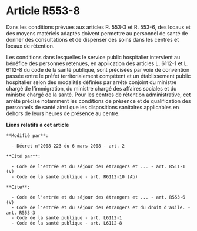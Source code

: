 # Article R553-8

Dans les conditions prévues aux articles R. 553-3 et R. 553-6, des locaux et des moyens matériels adaptés doivent permettre
au personnel de santé de donner des consultations et de dispenser des soins dans les centres et locaux de rétention. 

Les conditions dans lesquelles le service public hospitalier intervient au bénéfice des personnes retenues, en application
des articles L. 6112-1 et L. 6112-8 du code de la santé publique, sont précisées par voie de convention passée entre le
préfet territorialement compétent et un établissement public hospitalier selon des modalités définies par arrêté conjoint du
ministre chargé de l'immigration, du ministre chargé des affaires sociales et du ministre chargé de la santé. Pour les
centres de rétention administrative, cet arrêté précise notamment les conditions de présence et de qualification des
personnels de santé ainsi que les dispositions sanitaires applicables en dehors de leurs heures de présence au centre.

**Liens relatifs à cet article**

	**Modifié par**:

	  - Décret n°2008-223 du 6 mars 2008 - art. 2

	**Cité par**:

	  - Code de l'entrée et du séjour des étrangers et ... - art. R511-1 (V)
	  - Code de la santé publique - art. R6112-10 (Ab)

	**Cite**:

	  - Code de l'entrée et du séjour des étrangers et ... - art. R553-6 (V)
	  - Code de l'entrée et du séjour des étrangers et du droit d'asile. - art. R553-3
	  - Code de la santé publique - art. L6112-1
	  - Code de la santé publique - art. L6112-8

